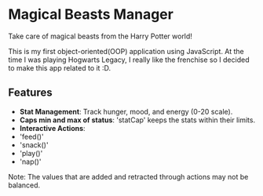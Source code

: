 # Magical Beasts Manager

Take care of magical beasts from the Harry Potter world!

This is my first object-oriented(OOP) application using JavaScript.
At the time I was playing Hogwarts Legacy, I really like the frenchise so I decided to make this app related to it :D.

## Features

- **Stat Management**: Track hunger, mood, and energy (0-20 scale).
- **Caps min and max of status**: 'statCap' keeps the stats within their limits.
- **Interactive Actions**:
- 'feed()'
- 'snack()'
- 'play()'
- 'nap()'
  
Note: The values that are added and retracted through actions may not be balanced.
